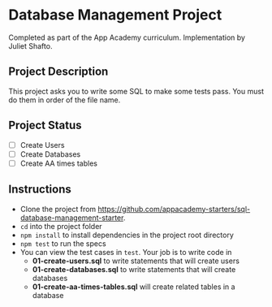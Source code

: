 # Database Management Project
Completed as part of the App Academy curriculum. Implementation by Juliet Shafto.

## Project Description
This project asks you to write some SQL to make some tests pass. You must do
them in order of the file name.

## Project Status
- [ ] Create Users
- [ ] Create Databases
- [ ] Create AA times tables

## Instructions

* Clone the project from
  https://github.com/appacademy-starters/sql-database-management-starter.
* `cd` into the project folder
* `npm install` to install dependencies in the project root directory
* `npm test` to run the specs
* You can view the test cases in `test`. Your job is to write code in
  * **01-create-users.sql** to write statements that will create users
  * **01-create-databases.sql** to write statements that will create databases
  * **01-create-aa-times-tables.sql** will create related tables in a database
